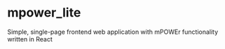 # mpower_lite
Simple, single-page frontend web application with mPOWEr functionality written in React
